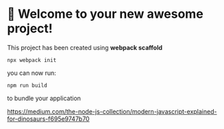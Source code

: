 # 🚀 Welcome to your new awesome project!

This project has been created using **webpack scaffold**
```
npx webpack init
```
you can now run:
```
npm run build
```
to bundle your application

https://medium.com/the-node-js-collection/modern-javascript-explained-for-dinosaurs-f695e9747b70
